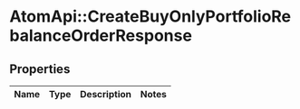 # AtomApi::CreateBuyOnlyPortfolioRebalanceOrderResponse

## Properties
Name | Type | Description | Notes
------------ | ------------- | ------------- | -------------


